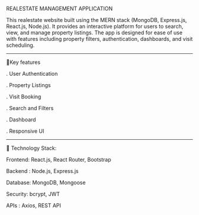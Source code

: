 REALESTATE MANAGEMENT APPLICATION
  
  This realestate website built using the MERN stack (MongoDB, Express.js, React.js, Node.js). It provides an interactive platform for users to search, view, and manage property listings. The app is designed for      ease of use with features including property filters, authentication, dashboards, and visit scheduling.

---------------------------------------------------------------------------------

🔑Key features

   . User Authentication
   
   . Property Listings
 
   . Visit Booking

   . Search and Filters
 
   . Dashboard
 
   . Responsive UI

----------------------------------------------------------------------------

🧰 Technology Stack:

Frontend: 	 React.js, React Router, Bootstrap

Backend :    Node.js, Express.js

Database: 	 MongoDB, Mongoose

Security: 	 bcrypt, JWT

APIs    :    Axios, REST API




 
